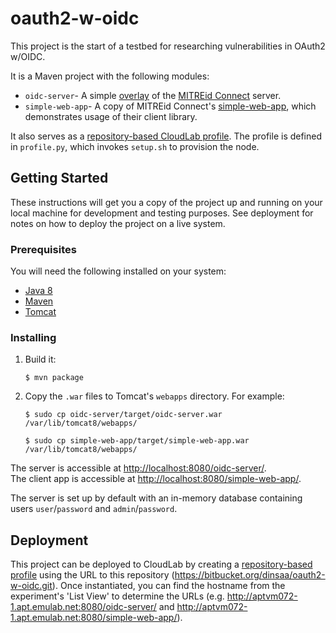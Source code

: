 # oauth2-w-oidc

This project is the start of a testbed for researching vulnerabilities in OAuth2 w/OIDC.

It is a Maven project with the following modules:

- ```oidc-server```- A simple [overlay](https://github.com/mitreid-connect/OpenID-Connect-Java-Spring-Server/wiki/Maven-Overlay-Project-How-To) of the [MITREid Connect](https://github.com/mitreid-connect/OpenID-Connect-Java-Spring-Server) server.
- ```simple-web-app```- A copy of MITREid Connect's [simple-web-app](https://github.com/mitreid-connect/simple-web-app), which demonstrates usage of their client library.

It also serves as a [repository-based CloudLab profile](http://docs.cloudlab.us/creating-profiles.html). The profile is defined in `profile.py`, which invokes `setup.sh` to provision the node.

## Getting Started

These instructions will get you a copy of the project up and running on your local machine for development and testing purposes. See deployment for notes on how to deploy the project on a live system.

### Prerequisites

You will need the following installed on your system:

 - [Java 8](http://www.oracle.com/technetwork/java/javase/downloads/jdk8-downloads-2133151.html)
 - [Maven](https://maven.apache.org/)
 - [Tomcat](https://tomcat.apache.org/)

### Installing

1. Build it:

    ```
    $ mvn package
    ```

2. Copy the `.war` files to Tomcat's `webapps` directory. For example:

    ```
    $ sudo cp oidc-server/target/oidc-server.war /var/lib/tomcat8/webapps/
    ```  
    ```
    $ sudo cp simple-web-app/target/simple-web-app.war /var/lib/tomcat8/webapps/
    ```

The server is accessible at [http://localhost:8080/oidc-server/](http://localhost:8080/oidc-server/).  
The client app is accessible at [http://localhost:8080/simple-web-app/](http://localhost:8080/simple-web-app/).

The server is set up by default with an in-memory database containing users `user`/`password` and `admin`/`password`.

## Deployment

This project can be deployed to CloudLab by creating a [repository-based profile](http://docs.cloudlab.us/creating-profiles.html) using the URL to this repository (https://bitbucket.org/dinsaa/oauth2-w-oidc.git). Once instantiated, you can find the hostname from the experiment's 'List View' to determine the URLs (e.g. http://aptvm072-1.apt.emulab.net:8080/oidc-server/ and http://aptvm072-1.apt.emulab.net:8080/simple-web-app/).
